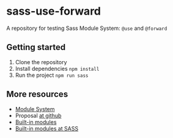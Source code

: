 # sass-use-forward

A repository for testing Sass Module System: `@use` and `@forward`

## Getting started

1. Clone the repository
2. Install dependencies `npm install`
3. Run the project `npm run sass`

## More resources

- [Module System](https://sass-lang.com/blog/request-for-comments-module-system-proposal)
- Proposal [at github](https://github.com/sass/sass/blob/main/accepted/module-system.md)
- [Built-in modules](https://github.com/sass/sass/blob/main/accepted/module-system.md#built-in-modules-1)
- [Built-in modules at SASS](https://sass-lang.com/documentation/modules)
